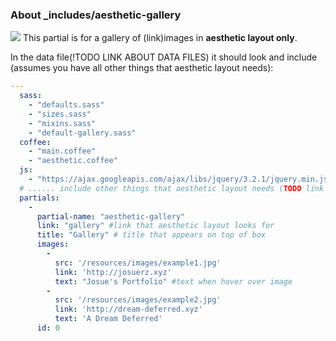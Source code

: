 ### About \_includes/aesthetic-gallery

<img src='https://github.com/josuerojasrojas/Modulos-Design/blob/master/docs/Partial-aesthetic-gallery.png?raw=true'>
This partial is for a gallery of (link)images in <strong>aesthetic layout only</strong>.

In the data file(!TODO LINK ABOUT DATA FILES) it should look and include (assumes you have all other things that aesthetic layout needs):

```YAML
---
  sass:
    - "defaults.sass"
    - "sizes.sass"
    - "mixins.sass"
    - "default-gallery.sass"
  coffee:
    - "main.coffee"
    - "aesthetic.coffee"
  js:
    - "https://ajax.googleapis.com/ajax/libs/jquery/3.2.1/jquery.min.js"
  # ...... include other things that aesthetic layout needs (TODO link aesthetic layout about)
  partials:
    -
      partial-name: "aesthetic-gallery"
      link: "gallery" #link that aesthetic layout looks for
      title: "Gallery" # title that appears on top of box
      images:
        -
          src: '/resources/images/example1.jpg'
          link: 'http://josuerz.xyz'
          text: "Josue's Portfolio" #text when hover over image
        -
          src: '/resources/images/example2.jpg'
          link: 'http://dream-deferred.xyz'
          text: 'A Dream Deferred'
      id: 0
```
